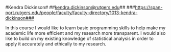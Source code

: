 
#Kendra Dickinson#
##kendra.dickinson@rutgers.edu##
###https://span-port.rutgers.edu/people/faculty/faculty-directory/1013-kendra-dickinson###


In this course I would like to learn basic programming skills to help make my academic life more efficient and my research more transparent. I would also like to build on my existing knowledge of statistical analysis in order to apply it accurately and ethically to my research.
		
